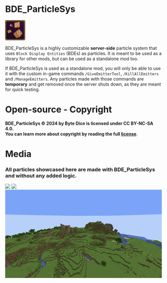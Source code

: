 # BDE_ParticleSys
![](/src/main/resources/assets/bde_particles/icon.png)

BDE_ParticleSys is a highly customizable **server-side** particle system that uses `Block Display Entities` (BDEs) as particles. It is meant to be used as a library for other mods, but can be used as a standalone mod too.

<!-- change GiveParticleEmitter to GiveEmitterTool -->
If BDE_ParticleSys is used as a standalone mod, you will only be able to use it with the custom in-game commands `/GiveEmitterTool`, `/KillAllEmitters` and `/ManageEmitters`. Any particles made with those commands are **temporary** and get removed once the server shuts down, as they are meant for quick testing.

# Open-source - Copyright

**BDE_ParticleSys © 2024 by Byte Dice is licensed under CC BY-NC-SA 4.0.**\
**You can learn more about copyright by reading the full [license](/LICENSE.txt)**.

# Media
### All particles showcased here are made with BDE_ParticleSys and without any added logic.
![](/readme_assets/DEFAULT_gif.gif)
![](/readme_assets/IMPLOSION_gif.gif)
![](/readme_assets/RING_EXPLOSION_gif.gif)
